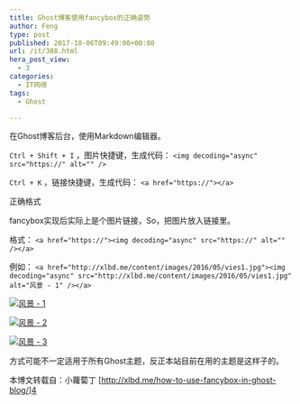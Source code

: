 ```yaml
---
title: Ghost博客使用fancybox的正确姿势
author: Feng
type: post
published: 2017-10-06T09:49:00+00:00
url: /it/388.html
hera_post_view:
  - 3
categories:
  - IT网络
tags:
  - Ghost

---
```

在Ghost博客后台，使用Markdown编辑器。

 `Ctrl + Shift + I` ，图片快捷键，生成代码： `<img decoding="async" src="https://" alt="" />` 

`Ctrl + K` ，链接快捷键，生成代码： `<a href="https://"></a>` 

正确格式

fancybox实现后实际上是个图片链接，So，把图片放入链接里。

格式： `<a href="https://"><img decoding="async" src="https://" alt="" /></a>` 

例如： `<a href="http://xlbd.me/content/images/2016/05/vies1.jpg"><img decoding="async" src="http://xlbd.me/content/images/2016/05/vies1.jpg" alt="风景 - 1" /></a>` 

[<img decoding="async" src="http://xlbd.me/content/images/2016/05/vies1.jpg" alt="风景 - 1" title="风景 - 1" />][1]

[<img decoding="async" src="http://xlbd.me/content/images/2016/05/view2.jpg" alt="风景 - 2" title="风景 - 2" />][2]

[<img decoding="async" src="http://xlbd.me/content/images/2016/05/view3.jpg" alt="风景 - 3" title="风景 - 3" />][3]

方式可能不一定适用于所有Ghost主题，反正本站目前在用的主题是这样子的。

本博文转载自：小蘿蔔丁 [[<http://xlbd.me/how-to-use-fancybox-in-ghost-blog/>][4]][4]

 [1]: http://xlbd.me/content/images/2016/05/vies1.jpg
 [2]: http://xlbd.me/content/images/2016/05/view2.jpg
 [3]: http://xlbd.me/content/images/2016/05/view3.jpg
 [4]: http://xlbd.me/how-to-use-fancybox-in-ghost-blog/